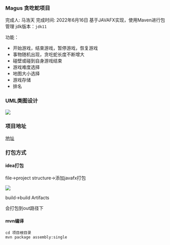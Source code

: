 ### Magus 贪吃蛇项目

完成人: 马浩天
完成时间: 2022年6月16日
基于JAVAFX实现，使用Maven进行包管理
jdk版本：`jdk11`

功能：
+ 开始游戏，结束游戏，暂停游戏，恢复游戏
+ 事物随机出现，贪吃蛇长度不断增大
+ 碰壁或碰到自身游戏结束
+ 游戏难度选择
+ 地图大小选择
+ 游戏存储
+ 排名


### UML类图设计
![](https://img.qylh.xyz/blog/UML%E7%B1%BB%E5%9B%BE.png)

### 项目地址

[地址](http://hdyb.hbu.cn/git/Mahaotian/Magus_javaSnake)

### 打包方式

#### idea打包

file->project structure->添加javafx打包

![](https://img.qylh.xyz/blog/1655441167301.png)

build->build Artifacts

会打包到out路径下

#### mvn编译

```shell
cd 项目根目录
mvn package assembly:single
```

